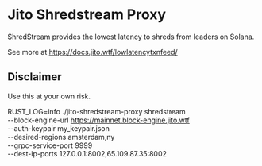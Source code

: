 # Jito Shredstream Proxy

ShredStream provides the lowest latency to shreds from leaders on Solana. 

See more at https://docs.jito.wtf/lowlatencytxnfeed/

## Disclaimer
Use this at your own risk.

RUST_LOG=info ./jito-shredstream-proxy shredstream \
    --block-engine-url https://mainnet.block-engine.jito.wtf \
    --auth-keypair my_keypair.json \
    --desired-regions amsterdam,ny \
    --grpc-service-port 9999 \
    --dest-ip-ports 127.0.0.1:8002,65.109.87.35:8002